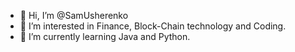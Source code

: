 - 👋 Hi, I’m @SamUsherenko
- 👀 I’m interested in Finance, Block-Chain technology and Coding.
- 🌱 I’m currently learning Java and Python.
<!---
SamUsherenko/SamUsherenko is a ✨ special ✨ repository because its `README.md` (this file) appears on your GitHub profile.
You can click the Preview link to take a look at your changes.
--->
